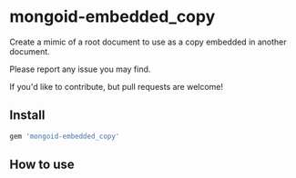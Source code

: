 # mongoid-embedded_copy

Create a mimic of a root document to use as a copy embedded in another document.

Please report any issue you may find.

If you'd like to contribute, but pull requests are welcome!

## Install

```ruby
gem 'mongoid-embedded_copy'
```

## How to use

